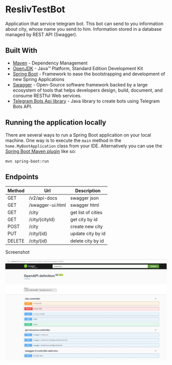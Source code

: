 # ReslivTestBot
Application that service telegram bot. This bot can send to you information about city, whose name you send to him. Information stored in a database managed by REST API (Swagger).
## Built With
* 	[Maven](https://maven.apache.org/) - Dependency Management
* 	[OpenJDK](http://jdk.java.net/archive/) - Java™ Platform, Standard Edition Development Kit 
* 	[Spring Boot](https://spring.io/projects/spring-boot) - Framework to ease the bootstrapping and development of new Spring Applications
* 	[Swagger](https://swagger.io/) - Open-Source software framework backed by a large ecosystem of tools that helps developers design, build, document, and consume RESTful Web services.
* 	[Telegram Bots Api library](https://github.com/rubenlagus/TelegramBots) - Java library to create bots using Telegram Bots API.
## Running the application locally
There are several ways to run a Spring Boot application on your local machine. One way is to execute the `main` method in the `home.MyBootApplication` class from your IDE.
Alternatively you can use the [Spring Boot Maven plugin](https://docs.spring.io/spring-boot/docs/current/reference/html/build-tool-plugins-maven-plugin.html) like so:

```shell
mvn spring-boot:run
```
## Endpoints

|Method| 	Url		     | 	Description     |
|------| ----------- | -----------------|
|GET|/v2/api-docs    | 	swagger json    |
|GET|/swagger-ui.html| 	swagger html    |
|GET|/city         	| get list of cities|
|GET|/city/{cityId} | get city by id    |
|POST|/city         | create new city   |
|PUT|/city/{id}     | update city by id |
|DELETE|/city/{id}  | delete city by id |

Screenshot

![List APIs](image/list.jpg "List API")
